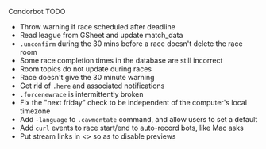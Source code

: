 Condorbot TODO

- Throw warning if race scheduled after deadline
- Read league from GSheet and update match_data
- `.unconfirm` during the 30 mins before a race doesn't delete the race room
- Some race completion times in the database are still incorrect
- Room topics do not update during races
- Race doesn't give the 30 minute warning
- Get rid of `.here` and associated notifications
- `.forcenewrace` is intermittently broken
- Fix the "next friday" check to be independent of the computer's local timezone
- Add `-language` to `.cawmentate` command, and allow users to set a default
- Add `curl` events to race start/end to auto-record bots, like Mac asks
- Put stream links in <> so as to disable previews